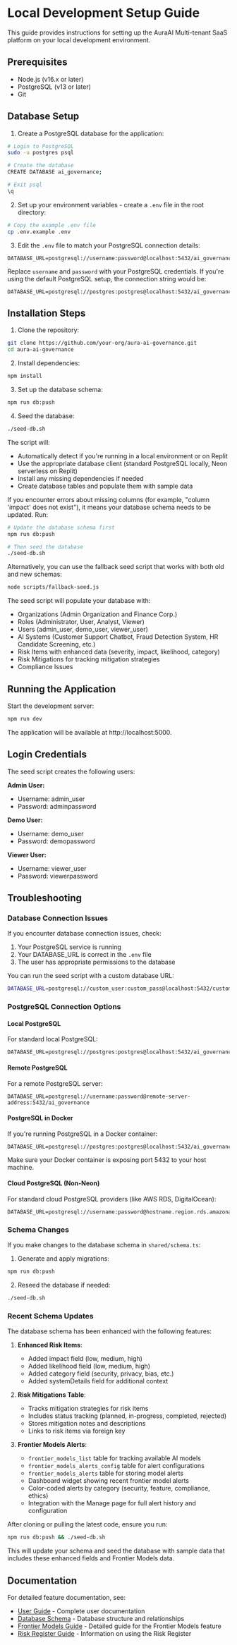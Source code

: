 # Local Development Setup Guide

This guide provides instructions for setting up the AuraAI Multi-tenant SaaS platform on your local development environment.

## Prerequisites

- Node.js (v16.x or later)
- PostgreSQL (v13 or later)
- Git

## Database Setup

1. Create a PostgreSQL database for the application:

```bash
# Login to PostgreSQL
sudo -u postgres psql

# Create the database
CREATE DATABASE ai_governance;

# Exit psql
\q
```

2. Set up your environment variables - create a `.env` file in the root directory:

```bash
# Copy the example .env file
cp .env.example .env
```

3. Edit the `.env` file to match your PostgreSQL connection details:

```
DATABASE_URL=postgresql://username:password@localhost:5432/ai_governance
```

Replace `username` and `password` with your PostgreSQL credentials. If you're using the default PostgreSQL setup, the connection string would be:

```
DATABASE_URL=postgresql://postgres:postgres@localhost:5432/ai_governance
```

## Installation Steps

1. Clone the repository:

```bash
git clone https://github.com/your-org/aura-ai-governance.git
cd aura-ai-governance
```

2. Install dependencies:

```bash
npm install
```

3. Set up the database schema:

```bash
npm run db:push
```

4. Seed the database:

```bash
./seed-db.sh
```

The script will:
- Automatically detect if you're running in a local environment or on Replit
- Use the appropriate database client (standard PostgreSQL locally, Neon serverless on Replit)
- Install any missing dependencies if needed
- Create database tables and populate them with sample data

If you encounter errors about missing columns (for example, "column 'impact' does not exist"), it means your database schema needs to be updated. Run:

```bash
# Update the database schema first
npm run db:push

# Then seed the database
./seed-db.sh
```

Alternatively, you can use the fallback seed script that works with both old and new schemas:

```bash
node scripts/fallback-seed.js
```

The seed script will populate your database with:
- Organizations (Admin Organization and Finance Corp.)
- Roles (Administrator, User, Analyst, Viewer)
- Users (admin_user, demo_user, viewer_user)
- AI Systems (Customer Support Chatbot, Fraud Detection System, HR Candidate Screening, etc.)
- Risk Items with enhanced data (severity, impact, likelihood, category)
- Risk Mitigations for tracking mitigation strategies
- Compliance Issues

## Running the Application

Start the development server:

```bash
npm run dev
```

The application will be available at http://localhost:5000.

## Login Credentials

The seed script creates the following users:

**Admin User:**
- Username: admin_user
- Password: adminpassword

**Demo User:**
- Username: demo_user
- Password: demopassword

**Viewer User:**
- Username: viewer_user
- Password: viewerpassword

## Troubleshooting

### Database Connection Issues

If you encounter database connection issues, check:

1. Your PostgreSQL service is running
2. Your DATABASE_URL is correct in the `.env` file
3. The user has appropriate permissions to the database

You can run the seed script with a custom database URL:

```bash
DATABASE_URL=postgresql://custom_user:custom_pass@localhost:5432/custom_db ./seed-db.sh
```

### PostgreSQL Connection Options

#### Local PostgreSQL

For standard local PostgreSQL:
```
DATABASE_URL=postgresql://postgres:postgres@localhost:5432/ai_governance
```

#### Remote PostgreSQL

For a remote PostgreSQL server:
```
DATABASE_URL=postgresql://username:password@remote-server-address:5432/ai_governance
```

#### PostgreSQL in Docker

If you're running PostgreSQL in a Docker container:
```
DATABASE_URL=postgresql://postgres:postgres@localhost:5432/ai_governance
```
Make sure your Docker container is exposing port 5432 to your host machine.

#### Cloud PostgreSQL (Non-Neon)

For standard cloud PostgreSQL providers (like AWS RDS, DigitalOcean):
```
DATABASE_URL=postgresql://username:password@hostname.region.rds.amazonaws.com:5432/ai_governance
```

### Schema Changes

If you make changes to the database schema in `shared/schema.ts`:

1. Generate and apply migrations:

```bash
npm run db:push
```

2. Reseed the database if needed:

```bash
./seed-db.sh
```

### Recent Schema Updates

The database schema has been enhanced with the following features:

1. **Enhanced Risk Items**:
   - Added impact field (low, medium, high)
   - Added likelihood field (low, medium, high)
   - Added category field (security, privacy, bias, etc.)
   - Added systemDetails field for additional context

2. **Risk Mitigations Table**:
   - Tracks mitigation strategies for risk items
   - Includes status tracking (planned, in-progress, completed, rejected)
   - Stores mitigation notes and descriptions
   - Links to risk items via foreign key

3. **Frontier Models Alerts**:
   - `frontier_models_list` table for tracking available AI models
   - `frontier_models_alerts_config` table for alert configurations
   - `frontier_models_alerts` table for storing model alerts
   - Dashboard widget showing recent frontier model alerts
   - Color-coded alerts by category (security, feature, compliance, ethics)
   - Integration with the Manage page for full alert history and configuration

After cloning or pulling the latest code, ensure you run:

```bash
npm run db:push && ./seed-db.sh
```

This will update your schema and seed the database with sample data that includes these enhanced fields and Frontier Models data.

## Documentation

For detailed feature documentation, see:

- [User Guide](./docs/user_guide.md) - Complete user documentation
- [Database Schema](./docs/database_schema.md) - Database structure and relationships
- [Frontier Models Guide](./docs/frontier_models_guide.md) - Detailed guide for the Frontier Models feature
- [Risk Register Guide](./docs/risk_register_guide.md) - Information on using the Risk Register